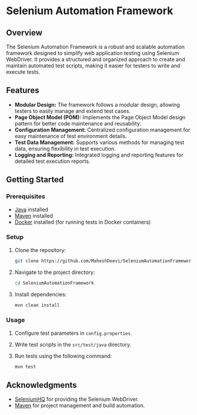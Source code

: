 # Selenium Automation Framework

## Overview

The Selenium Automation Framework is a robust and scalable automation framework designed to simplify web application testing using Selenium WebDriver. It provides a structured and organized approach to create and maintain automated test scripts, making it easier for testers to write and execute tests.

## Features

- **Modular Design:** The framework follows a modular design, allowing testers to easily manage and extend test cases.
- **Page Object Model (POM):** Implements the Page Object Model design pattern for better code maintenance and reusability.
- **Configuration Management:** Centralized configuration management for easy maintenance of test environment details.
- **Test Data Management:** Supports various methods for managing test data, ensuring flexibility in test execution.
- **Logging and Reporting:** Integrated logging and reporting features for detailed test execution reports.

## Getting Started

### Prerequisites

- [Java](https://www.java.com/) installed
- [Maven](https://maven.apache.org/) installed
- [Docker](https://www.docker.com/products/docker-desktop) installed (for running tests in Docker containers)

### Setup

1. Clone the repository:

    ```bash
    git clone https://github.com/MaheshDeevi/SeleniumAutomationFramework.git
    ```

2. Navigate to the project directory:

    ```bash
    cd SeleniumAutomationFramework
    ```

3. Install dependencies:

    ```bash
    mvn clean install
    ```

### Usage

1. Configure test parameters in `config.properties`.
2. Write test scripts in the `src/test/java` directory.
3. Run tests using the following command:

    ```bash
    mvn test
    ```

## Acknowledgments

- [SeleniumHQ](https://www.selenium.dev/) for providing the Selenium WebDriver.
- [Maven](https://maven.apache.org/) for project management and build automation.


